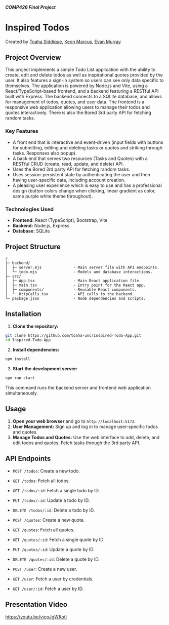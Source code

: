 ##### *COMP426 Final Project*

# Inspired Todos

Created by [Toaha Siddique](https://github.com/toaha-unc), [Keon Marcus](https://github.com/KeonM), [Evan Murray](https://github.com/evanesce345)

## Project Overview

This project implements a simple Todo List application with the ability to create, edit and delete todos as well as inspirational quotes provided by the user. It also features a sign-in system so users can see only data specific to themselves. The application is powered by Node.js and Vite, using a React/TypeScript-based frontend, and a backend featuring a RESTful API built with Express. The backend connects to a SQLite database, and allows for management of todos, quotes, and user data. The frontend is a responsive web application allowing users to manage their todos and quotes interactively. There is also the Bored 3rd party API for fetching random tasks.

### Key Features

- A front end that is interactive and event-driven (input fields with buttons for submitting, editing and deleting tasks or quotes and striking through tasks. Responses also popup).
- A back end that serves two resources (Tasks and Quotes) with a RESTful CRUD (create, read, update, and delete) API.
- Uses the Bored 3rd party API for fetching random tasks.
- Uses session-persistent state by authenticating the user and then having user-specific data, including account creation.
- A pleasing user experience which is easy to use and has a professional design (button colors change when clicking, linear gradient as color, same purple white theme throughout).

### Technologies Used

- **Frontend:** React (TypeScript), Bootstrap, Vite
- **Backend:** Node.js, Express
- **Database:** SQLite

## Project Structure

```plaintext
/
├─ backend/
│  ├─ server.mjs              - Main server file with API endpoints.
│  └─ todo.mjs                - Models and database interactions.
├─ src/
│  ├─ App.tsx                 - Main React application file.
│  ├─ main.tsx                - Entry point for the React app.
│  ├─ components/             - Reusable React components.
│  └─ HttpCalls.tsx           - API calls to the backend.
└─ package.json               - Node dependencies and scripts.
```

## Installation

1. **Clone the repository:**

```bash
git clone https://github.com/toaha-unc/Inspired-Todo-App.git
cd Inspired-Todo-App
```

2. **Install dependencies:**

```bash
npm install
```

3. **Start the development server:**

```bash
npm run start
```

This command runs the backend server and frontend web application simultaneously.

## Usage

1. **Open your web browser** and go to `http://localhost:5173`.
2. **User Management:** Sign up and log in to manage user-specific todos and quotes.
3. **Manage Todos and Quotes:** Use the web interface to add, delete, and edit todos and quotes. Fetch tasks through the 3rd party API.

## API Endpoints

- `POST /todos`: Create a new todo.
- `GET /todos`: Fetch all todos.
- `GET /todos/:id`: Fetch a single todo by ID.
- `PUT /todos/:id`: Update a todo by ID.
- `DELETE /todos/:id`: Delete a todo by ID.

- `POST /quotes`: Create a new quote.
- `GET /quotes`: Fetch all quotes.
- `GET /quotes/:id`: Fetch a single quote by ID.
- `PUT /quotes/:id`: Update a quote by ID.
- `DELETE /quotes/:id`: Delete a quote by ID.

- `POST /user`: Create a new user.
- `GET /user`: Fetch a user by credentials.
- `GET /user/:id`: Fetch a user by ID.

## Presentation Video
https://youtu.be/vicpJgWKotI
